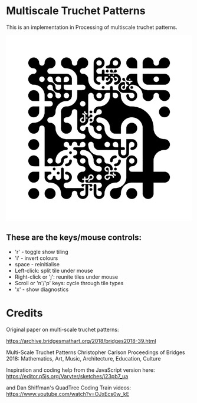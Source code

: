 # Multiscale Truchet Patterns

This is an implementation in Processing of multiscale truchet patterns.

![screenshot](multiscale-truchet-1.png)

## These are the keys/mouse controls:

 - 'r' - toggle show tiling
 - 'i' - invert colours
 - space - reinitialise
 - Left-click: split tile under mouse
 - Right-click or 'j': reunite tiles under mouse
 - Scroll or 'n'/'p' keys: cycle through tile types
 - 'x' - show diagnostics

# Credits

Original paper on multi-scale truchet patterns:

   https://archive.bridgesmathart.org/2018/bridges2018-39.html

   Multi-Scale Truchet Patterns
   Christopher Carlson
   Proceedings of Bridges 2018: Mathematics, Art, Music, Architecture, Education, Culture

   Inspiration and coding help from the JavaScript version here:
      https://editor.p5js.org/Varyter/sketches/j23pb7_ua

   and Dan Shiffman's QuadTree Coding Train videos:
      https://www.youtube.com/watch?v=OJxEcs0w_kE
